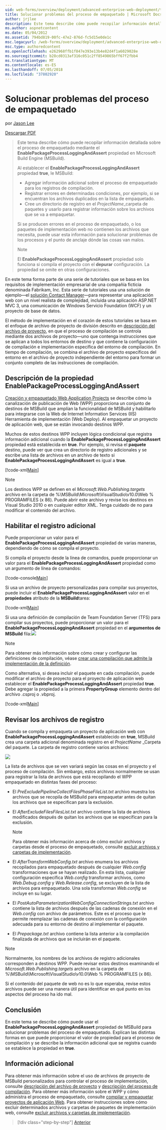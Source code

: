 ```yaml
---
uid: web-forms/overview/deployment/advanced-enterprise-web-deployment/troubleshooting-the-packaging-process
title: Solucionar problemas del proceso de empaquetado | Microsoft Docs
author: jrjlee
description: Este tema describe cómo puede recopilar información detallada sobre el proceso de empaquetado mediante la propiedad EnablePackageProcessLoggingAndAssert en la letra M...
ms.author: aspnetcontent
ms.date: 05/04/2012
ms.assetid: 794bd819-00fc-47e2-876d-fc5d15e0de1c
msc.legacyurl: /web-forms/overview/deployment/advanced-enterprise-web-deployment/troubleshooting-the-packaging-process
msc.type: authoredcontent
ms.openlocfilehash: e262968ffb1f847e393e13b4e82d4f1a6029028e
ms.sourcegitcommit: b28cd0313af316c051c2ff8549865bff67f2fbb4
ms.translationtype: MT
ms.contentlocale: es-ES
ms.lasthandoff: 07/05/2018
ms.locfileid: "37802920"
---
```

<a name="troubleshooting-the-packaging-process"></a>Solucionar problemas del proceso de empaquetado
====================
por [Jason Lee](https://github.com/jrjlee)

[Descargar PDF](https://msdnshared.blob.core.windows.net/media/MSDNBlogsFS/prod.evol.blogs.msdn.com/CommunityServer.Blogs.Components.WeblogFiles/00/00/00/63/56/8130.DeployingWebAppsInEnterpriseScenarios.pdf)

> Este tema describe cómo puede recopilar información detallada sobre el proceso de empaquetado mediante el **EnablePackageProcessLoggingAndAssert** propiedad en Microsoft Build Engine (MSBuild).
> 
> Al establecer el **EnablePackageProcessLoggingAndAssert** propiedad **true**, le MSBuild:
> 
> - Agregar información adicional sobre el proceso de empaquetado para los registros de compilación.
> - Registrar errores en determinadas condiciones, por ejemplo, si se encuentran los archivos duplicados en la lista de empaquetado.
> - Cree un directorio de registro en el *ProjectName*\_carpeta de paquetes y usarlo para registrar información sobre los archivos que se va a empaquetar.
> 
> Si se producen errores en el proceso de empaquetado, o los paquetes de implementación web no contienen los archivos que necesita, puede usar esta información para solucionar problemas de los procesos y el punto de anclaje dónde las cosas van malos.
> 
> > [!NOTE]
> > El **EnablePackageProcessLoggingAndAssert** propiedad solo funciona si compila el proyecto con el **depurar** configuración. La propiedad se omite en otras configuraciones.


En este tema forma parte de una serie de tutoriales que se basa en los requisitos de implementación empresarial de una compañía ficticia denominada Fabrikam, Inc. Esta serie de tutoriales usa una solución de ejemplo&#x2014;el [solución Contact Manager](../web-deployment-in-the-enterprise/the-contact-manager-solution.md)&#x2014;para representar una aplicación web con un nivel realista de complejidad, incluida una aplicación ASP.NET MVC 3, una comunicación de Windows Servicio Foundation (WCF) y un proyecto de base de datos.

El método de implementación en el corazón de estos tutoriales se basa en el enfoque de archivo de proyecto de división descrito en [descripción del archivo de proyecto](../web-deployment-in-the-enterprise/understanding-the-project-file.md), en que el proceso de compilación se controla mediante dos archivos de proyecto&#x2014;uno que contenga instrucciones que se aplican a todos los entornos de destino y que contiene la configuración de compilación e implementación específica del entorno de compilación. En tiempo de compilación, se combina el archivo de proyecto específicos del entorno en el archivo de proyecto independiente del entorno para formar un conjunto completo de las instrucciones de compilación.

## <a name="understanding-the-enablepackageprocessloggingandassert-property"></a>Descripción de la propiedad EnablePackageProcessLoggingAndAssert

[Creación y empaquetado Web Application Projects](../web-deployment-in-the-enterprise/building-and-packaging-web-application-projects.md) se describe cómo la canalización de publicación de Web (WPP) proporciona un conjunto de destinos de MSBuild que amplían la funcionalidad de MSBuild y habilitarlo para integrarse con la Web de Internet Information Services (IIS) Herramienta de implementación (Web Deploy). Al empaquetar un proyecto de aplicación web, que se están invocando destinos WPP.

Muchos de estos destinos WPP incluyen lógica condicional que registra información adicional cuando la **EnablePackageProcessLoggingAndAssert** propiedad está establecida en **true**. Por ejemplo, si revisa el **paquete** destino, puede ver que crea un directorio de registro adicionales y se escribe una lista de archivos en un archivo de texto si **EnablePackageProcessLoggingAndAssert** es igual a **true**.


[!code-xml[Main](troubleshooting-the-packaging-process/samples/sample1.xml)]


> [!NOTE]
> Los destinos WPP se definen en el *Microsoft.Web.Publishing.targets* archivo en la carpeta de %\MSBuild\Microsoft\VisualStudio\v10.0\Web % PROGRAMFILES (x 86). Puede abrir este archivo y revise los destinos en Visual Studio 2010 o en cualquier editor XML. Tenga cuidado de no para modificar el contenido del archivo.


## <a name="enabling-the-additional-logging"></a>Habilitar el registro adicional

Puede proporcionar un valor para el **EnablePackageProcessLoggingAndAssert** propiedad de varias maneras, dependiendo de cómo se compila el proyecto.

Si compila el proyecto desde la línea de comandos, puede proporcionar un valor para el **EnablePackageProcessLoggingAndAssert** propiedad como un argumento de línea de comandos:


[!code-console[Main](troubleshooting-the-packaging-process/samples/sample2.cmd)]


Si usa un archivo de proyecto personalizadas para compilar sus proyectos, puede incluir el **EnablePackageProcessLoggingAndAssert** valor en el **propiedades** atributo de la **MSBuild**tarea:


[!code-xml[Main](troubleshooting-the-packaging-process/samples/sample3.xml)]


Si usa una definición de compilación de Team Foundation Server (TFS) para compilar sus proyectos, puede proporcionar un valor para el **EnablePackageProcessLoggingAndAssert** propiedad en el **argumentos de MSBuild** fila:![](troubleshooting-the-packaging-process/_static/image1.png)

> [!NOTE]
> Para obtener más información sobre cómo crear y configurar las definiciones de compilación, véase [crear una compilación que admite la implementación de la definición](../configuring-team-foundation-server-for-web-deployment/creating-a-build-definition-that-supports-deployment.md).


Como alternativa, si desea incluir el paquete en cada compilación, puede modificar el archivo de proyecto para el proyecto de aplicación web establecer el **EnablePackageProcessLoggingAndAssert** propiedad **true**. Debe agregar la propiedad a la primera **PropertyGroup** elemento dentro del archivo .csproj o .vbproj.


[!code-xml[Main](troubleshooting-the-packaging-process/samples/sample4.xml)]


## <a name="reviewing-the-log-files"></a>Revisar los archivos de registro

Cuando se compila y empaqueta un proyecto de aplicación web con **EnablePackageProcessLoggingAndAssert** establecido en **true**, MSBuild crea una carpeta adicional denominada registro en el *ProjectName* \_Carpeta del paquete. La carpeta de registro contiene varios archivos:

![](troubleshooting-the-packaging-process/_static/image2.png)

La lista de archivos que se ven variará según las cosas en el proyecto y el proceso de compilación. Sin embargo, estos archivos normalmente se usan para registrar la lista de archivos que está recopilando el WPP empaquetado en distintas fases del proceso:

- El *PreExcludePipelineCollectFilesPhaseFileList.txt* archivo muestra los archivos que se recopila de MSBuild para empaquetar antes de quitan los archivos que se especifican para la exclusión.
- El *AfterExcludeFilesFilesList.txt* archivo contiene la lista de archivos modificados después de quitan los archivos que se especifican para la exclusión.

    > [!NOTE]
    > Para obtener más información acerca de cómo excluir archivos y carpetas desde el proceso de empaquetado, consulte [excluir archivos y carpetas de implementación](excluding-files-and-folders-from-deployment.md).
- El *AfterTransformWebConfig.txt* archivo enumera los archivos recopilados para empaquetado después de cualquier *Web.config* transformaciones que se hayan realizado. En esta lista, cualquier configuración específica *Web.config* transformar archivos, como *Web.Debug.config* y *Web.Release.config*, se excluyen de la lista de archivos para empaquetado. Una sola transforman *Web.config* se incluye en su lugar.
- El *PostAutoParameterizationWebConfigConnectionStrings.txt* archivo contiene la lista de archivos después de las cadenas de conexión en el *Web.config* con archivo de parámetros. Este es el proceso que le permite reemplazar las cadenas de conexión con la configuración adecuada para su entorno de destino al implementar el paquete.
- El *Prepackage.txt* archivo contiene la lista anterior a la compilación finalizada de archivos que se incluirán en el paquete.

> [!NOTE]
> Normalmente, los nombres de los archivos de registro adicionales corresponden a destinos WPP. Puede revisar estos destinos examinando el *Microsoft.Web.Publishing.targets* archivo en la carpeta de %\MSBuild\Microsoft\VisualStudio\v10.0\Web % PROGRAMFILES (x 86).


Si el contenido del paquete de web no es lo que esperaba, revise estos archivos puede ser una manera útil para identificar en qué punto en los aspectos del proceso ha ido mal.

## <a name="conclusion"></a>Conclusión

En este tema se describe cómo puede usar el **EnablePackageProcessLoggingAndAssert** propiedad de MSBuild para solucionar problemas del proceso de empaquetado. Explican las distintas formas en que puede proporcionar el valor de propiedad para el proceso de compilación y se describe la información adicional que se registra cuando se establece la propiedad en **true**.

## <a name="further-reading"></a>Información adicional

Para obtener más información sobre el uso de archivos de proyecto de MSBuild personalizados para controlar el proceso de implementación, consulte [descripción del archivo de proyecto](../web-deployment-in-the-enterprise/understanding-the-project-file.md) y [descripción del proceso de compilación](../web-deployment-in-the-enterprise/understanding-the-build-process.md). Para obtener más información sobre el WPP y cómo administra el proceso de empaquetado, consulte [compilar y empaquetar proyectos de aplicación Web](../web-deployment-in-the-enterprise/building-and-packaging-web-application-projects.md). Para obtener instrucciones sobre cómo excluir determinados archivos y carpetas de paquetes de implementación web, consulte [excluir archivos y carpetas de implementación](excluding-files-and-folders-from-deployment.md).

> [!div class="step-by-step"]
> [Anterior](running-windows-powershell-scripts-from-msbuild-project-files.md)
